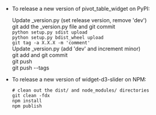 
- To release a new version of pivot_table_widget on PyPI:

    Update _version.py (set release version, remove 'dev')  
    git add the _version.py file and git commit  
    `python setup.py sdist upload`  
    `python setup.py bdist_wheel upload`  
    `git tag -a X.X.X -m 'comment'`  
    Update _version.py (add 'dev' and increment minor)  
    git add and git commit  
    git push  
    git push --tags  

- To release a new version of widget-d3-slider on NPM:

    ```
    # clean out the dist/ and node_modules/ directories
    git clean -fdx
    npm install
    npm publish
    ```